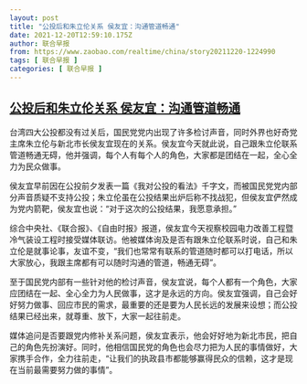 ```yaml
---
layout: post
title: "公投后和朱立伦关系 侯友宜：沟通管道畅通"
date: 2021-12-20T12:59:10.175Z
author: 联合早报
from: https://www.zaobao.com/realtime/china/story20211220-1224990
tags: [ 联合早报 ]
categories: [ 联合早报 ]
---
```

<!--1640014860000-->
[公投后和朱立伦关系 侯友宜：沟通管道畅通](https://www.zaobao.com/realtime/china/story20211220-1224990)
------

<div>
<p>台湾四大公投都没有过关后，国民党党内出现了许多检讨声音，同时外界也好奇党主席朱立伦与新北市长侯友宜现在的关系。侯友宜今天就此说，自己跟朱立伦联系管道畅通无碍，他并强调，每个人有每个人的角色，大家都是团结在一起，全心全力为民众做事。</p><p>侯友宜早前因在公投前夕发表一篇《我对公投的看法》千字文，而被国民党党内部分声音质疑不支持公投；朱立伦虽在公投结果出炉后称不找战犯，但侯友宜俨然成为党内箭靶，侯友宜也说：“对于这次的公投结果，我愿意承担。”</p><p>综合中央社、《联合报》、《自由时报》报道，侯友宜今天视察校园电力改善工程暨冷气装设工程时接受媒体联访。他被媒体询及是否有跟朱立伦联系时说，自己和朱立伦是就事论事，友谊不变，“我们也常常有联系的管道随时都可以打电话，所以大家放心，我跟主席都有可以随时沟通的管道，畅通无碍”。</p><section id="imu"><div id="dfp-ad-imu1">        </div></section><p>至于国民党内部有一些针对他的检讨声音，侯友宜说，每个人都有一个角色，大家应团结在一起、全心全力为人民做事，这才是永远的方向。侯友宜强调，自己会好好努力做事、回应市民的需求，最重要的还是要为人民长远的发展来设想；而公投结果已经出来，就尊重、放下，大家一起往前走。</p><p>媒体追问是否要跟党内修补关系问题，侯友宜表示，他会好好地为新北市民，把自己的角色先扮演好。同时，他相信国民党的角色也会尽力把为人民的事情做好，大家携手合作，全力往前走，“让我们的执政县市都能够赢得民众的信赖，这才是现在当前最需要努力做的事情”。</p>      <div class="cx_paywall_placeholder" id="sph_cdp_40"></div>
</div>
